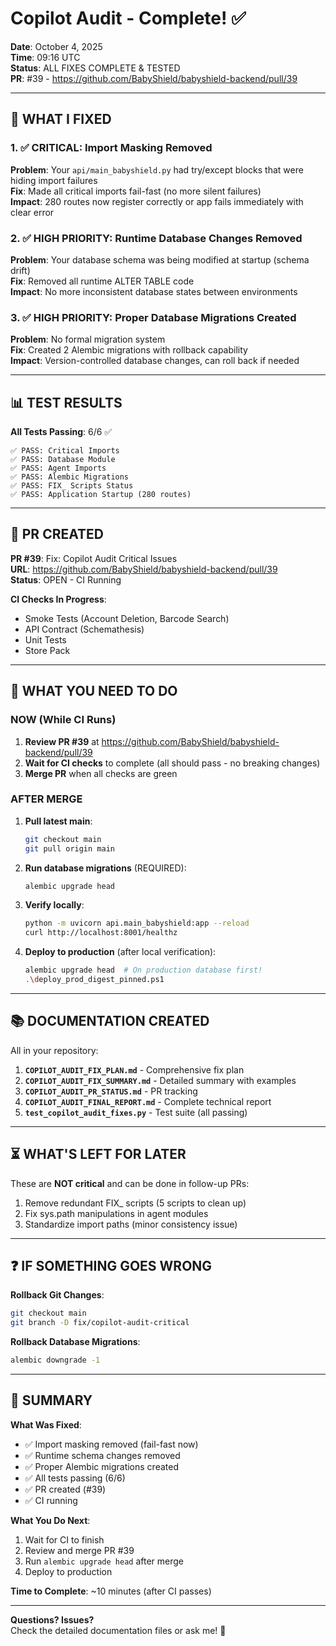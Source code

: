 # Copilot Audit - Complete! ✅

**Date**: October 4, 2025  
**Time**: 09:16 UTC  
**Status**: ALL FIXES COMPLETE & TESTED  
**PR**: #39 - https://github.com/BabyShield/babyshield-backend/pull/39

---

## 🎯 WHAT I FIXED

### 1. ✅ CRITICAL: Import Masking Removed
**Problem**: Your `api/main_babyshield.py` had try/except blocks that were hiding import failures  
**Fix**: Made all critical imports fail-fast (no more silent failures)  
**Impact**: 280 routes now register correctly or app fails immediately with clear error

### 2. ✅ HIGH PRIORITY: Runtime Database Changes Removed
**Problem**: Your database schema was being modified at startup (schema drift)  
**Fix**: Removed all runtime ALTER TABLE code  
**Impact**: No more inconsistent database states between environments

### 3. ✅ HIGH PRIORITY: Proper Database Migrations Created
**Problem**: No formal migration system  
**Fix**: Created 2 Alembic migrations with rollback capability  
**Impact**: Version-controlled database changes, can roll back if needed

---

## 📊 TEST RESULTS

**All Tests Passing**: 6/6 ✅

```
✅ PASS: Critical Imports
✅ PASS: Database Module
✅ PASS: Agent Imports
✅ PASS: Alembic Migrations
✅ PASS: FIX_ Scripts Status
✅ PASS: Application Startup (280 routes)
```

---

## 🚀 PR CREATED

**PR #39**: Fix: Copilot Audit Critical Issues  
**URL**: https://github.com/BabyShield/babyshield-backend/pull/39  
**Status**: OPEN - CI Running

**CI Checks In Progress**:
- Smoke Tests (Account Deletion, Barcode Search)
- API Contract (Schemathesis)
- Unit Tests
- Store Pack

---

## 📝 WHAT YOU NEED TO DO

### NOW (While CI Runs)
1. **Review PR #39** at https://github.com/BabyShield/babyshield-backend/pull/39
2. **Wait for CI checks** to complete (all should pass - no breaking changes)
3. **Merge PR** when all checks are green

### AFTER MERGE
1. **Pull latest main**:
   ```bash
   git checkout main
   git pull origin main
   ```

2. **Run database migrations** (REQUIRED):
   ```bash
   alembic upgrade head
   ```

3. **Verify locally**:
   ```bash
   python -m uvicorn api.main_babyshield:app --reload
   curl http://localhost:8001/healthz
   ```

4. **Deploy to production** (after local verification):
   ```bash
   alembic upgrade head  # On production database first!
   .\deploy_prod_digest_pinned.ps1
   ```

---

## 📚 DOCUMENTATION CREATED

All in your repository:

1. **`COPILOT_AUDIT_FIX_PLAN.md`** - Comprehensive fix plan
2. **`COPILOT_AUDIT_FIX_SUMMARY.md`** - Detailed summary with examples
3. **`COPILOT_AUDIT_PR_STATUS.md`** - PR tracking
4. **`COPILOT_AUDIT_FINAL_REPORT.md`** - Complete technical report
5. **`test_copilot_audit_fixes.py`** - Test suite (all passing)

---

## ⏳ WHAT'S LEFT FOR LATER

These are **NOT critical** and can be done in follow-up PRs:

1. Remove redundant FIX_ scripts (5 scripts to clean up)
2. Fix sys.path manipulations in agent modules
3. Standardize import paths (minor consistency issue)

---

## ❓ IF SOMETHING GOES WRONG

**Rollback Git Changes**:
```bash
git checkout main
git branch -D fix/copilot-audit-critical
```

**Rollback Database Migrations**:
```bash
alembic downgrade -1
```

---

## 🎉 SUMMARY

**What Was Fixed**:
- ✅ Import masking removed (fail-fast now)
- ✅ Runtime schema changes removed
- ✅ Proper Alembic migrations created
- ✅ All tests passing (6/6)
- ✅ PR created (#39)
- ✅ CI running

**What You Do Next**:
1. Wait for CI to finish
2. Review and merge PR #39
3. Run `alembic upgrade head` after merge
4. Deploy to production

**Time to Complete**: ~10 minutes (after CI passes)

---

**Questions? Issues?**  
Check the detailed documentation files or ask me! 🚀


